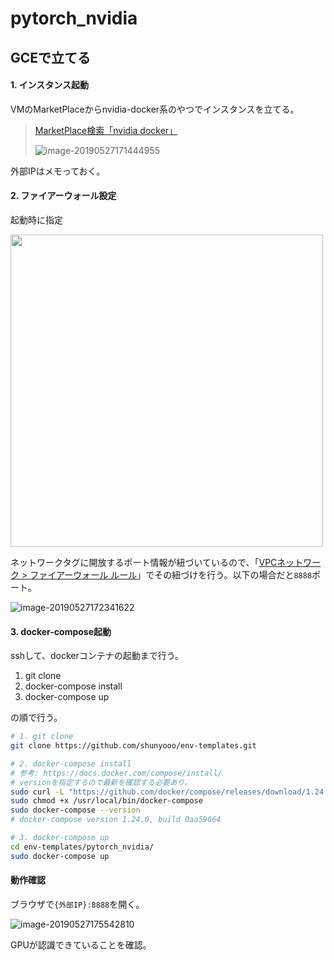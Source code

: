 # pytorch_nvidia



## GCEで立てる

#### 1. インスタンス起動

VMのMarketPlaceからnvidia-docker系のやつでインスタンスを立てる。

> [MarketPlace検索「nvidia docker」](https://console.cloud.google.com/compute/instances?hl=ja&instancessize=50&duration=PT1H&subtask=browse&filter=solution-type:vm&subtaskIndex=2&q=docker%20nvidia)
>
> ![image-20190527171444955](http://ww2.sinaimg.cn/large/006tNc79gy1g3fy4hsqpmj311a0l2afb.jpg)

外部IPはメモっておく。

#### 2. ファイアーウォール設定

起動時に指定

<img src='http://ww3.sinaimg.cn/large/006tNc79gy1g3fy4gm0ygj30mb06jjrx.jpg' width=500 />

ネットワークタグに開放するポート情報が紐づいているので、「[VPCネットワーク > ファイアーウォール ルール](https://console.cloud.google.com/networking/firewalls/list?hl=ja&firewallTablesize=50)」でその紐づけを行う。以下の場合だと`8888`ポート。

![image-20190527172341622](http://ww1.sinaimg.cn/large/006tNc79gy1g3fyartw1nj30y60u0di9.jpg)

#### 3. docker-compose起動

sshして、dockerコンテナの起動まで行う。

1. git clone
2. docker-compose install
3. docker-compose up

の順で行う。

```bash
# 1. git clone
git clone https://github.com/shunyooo/env-templates.git

# 2. docker-compose install
# 参考: https://docs.docker.com/compose/install/
# versionを指定するので最新を確認する必要あり。
sudo curl -L "https://github.com/docker/compose/releases/download/1.24.0/docker-compose-$(uname -s)-$(uname -m)" -o /usr/local/bin/docker-compose
sudo chmod +x /usr/local/bin/docker-compose
sudo docker-compose --version
# docker-compose version 1.24.0, build 0aa59064

# 3. docker-compose up
cd env-templates/pytorch_nvidia/
sudo docker-compose up
```



#### 動作確認

ブラウザで`{外部IP}:8888`を開く。

![image-20190527175542810](http://ww4.sinaimg.cn/large/006tNc79gy1g3fz80objjj31280u0du9.jpg)

GPUが認識できていることを確認。

